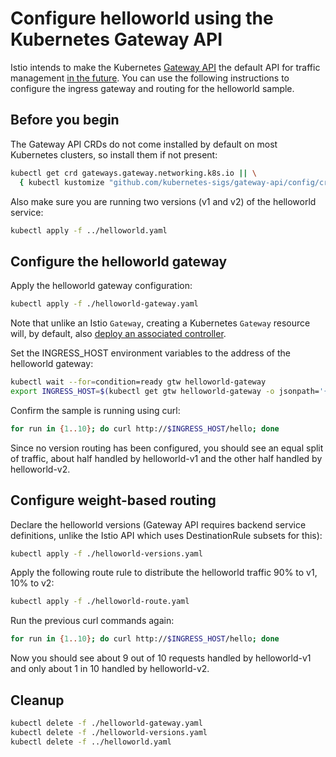 # Configure helloworld using the Kubernetes Gateway API

Istio intends to make the Kubernetes [Gateway API](https://gateway-api.sigs.k8s.io/) the default API for traffic management [in the future](https://istio.io/latest/blog/2022/gateway-api-beta/).
You can use the following instructions to configure the ingress gateway and routing for the helloworld sample.

## Before you begin

The Gateway API CRDs do not come installed by default on most Kubernetes clusters, so install them if not present:

```bash
kubectl get crd gateways.gateway.networking.k8s.io || \
  { kubectl kustomize "github.com/kubernetes-sigs/gateway-api/config/crd?ref=v0.5.0" | kubectl apply -f -; }
```

Also make sure you are running two versions (v1 and v2) of the helloworld service:

```bash
kubectl apply -f ../helloworld.yaml
```

## Configure the helloworld gateway

Apply the helloworld gateway configuration:

```bash
kubectl apply -f ./helloworld-gateway.yaml
```

Note that unlike an Istio `Gateway`, creating a Kubernetes `Gateway` resource will, by default, also [deploy an associated controller](https://istio.io/latest/docs/tasks/traffic-management/ingress/gateway-api/#automated-deployment).

Set the INGRESS_HOST environment variables to the address of the helloworld gateway:

```bash
kubectl wait --for=condition=ready gtw helloworld-gateway
export INGRESS_HOST=$(kubectl get gtw helloworld-gateway -o jsonpath='{.status.addresses[*].value}')
```

Confirm the sample is running using curl:

```bash
for run in {1..10}; do curl http://$INGRESS_HOST/hello; done
```

Since no version routing has been configured, you should see an equal split of traffic, about half handled by helloworld-v1 and the other half handled by helloworld-v2.

## Configure weight-based routing

Declare the helloworld versions (Gateway API requires backend service definitions, unlike the Istio API which uses DestinationRule subsets for this):

```bash
kubectl apply -f ./helloworld-versions.yaml
```

Apply the following route rule to distribute the helloworld traffic 90% to v1, 10% to v2:

```bash
kubectl apply -f ./helloworld-route.yaml
```

Run the previous curl commands again:

```bash
for run in {1..10}; do curl http://$INGRESS_HOST/hello; done
```

Now you should see about 9 out of 10 requests handled by helloworld-v1 and only about 1 in 10 handled by helloworld-v2.

## Cleanup

```bash
kubectl delete -f ./helloworld-gateway.yaml
kubectl delete -f ./helloworld-versions.yaml
kubectl delete -f ../helloworld.yaml
```
